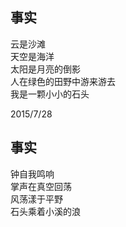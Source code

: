 ## 事实
云是沙滩<br>
天空是海洋<br>
太阳是月亮的倒影<br>
人在绿色的田野中游来游去<br>
我是一颗小小的石头<br>

2015/7/28<br>

## 事实
钟自我鸣响<br>
掌声在真空回荡<br>
风荡漾于平野<br>
石头乘着小溪的浪<br>
